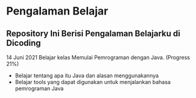 # Pengalaman Belajar
## Repository Ini Berisi Pengalaman Belajarku di Dicoding

14 Juni 2021
Belajar kelas Memulai Pemrograman dengan Java. (Progress 21%)
- Belajar tentang apa itu Java dan alasan menggunakannya
- Belajar tools yang dapat digunakan untuk menjalankan bahasa pemrograman Java
